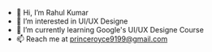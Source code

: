 - 👋 Hi, I’m Rahul Kumar
- 👀 I’m interested in UI/UX Designe
- 🌱 I’m currently learning Google's UI/UX Designe Course
- 📫 Reach me at princeroyce9199@gmail.com
